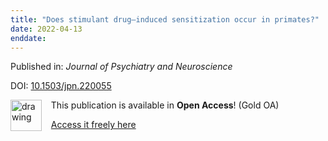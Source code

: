 ```yaml
---
title: "Does stimulant drug–induced sensitization occur in primates?"
date: 2022-04-13
enddate:
---
```


Published in: *Journal of Psychiatry and Neuroscience*

DOI: [10.1503/jpn.220055](https://doi.org/10.1503/jpn.220055)

<img src="https://upload.wikimedia.org/wikipedia/commons/thumb/7/77/Open_Access_logo_PLoS_transparent.svg/800px-Open_Access_logo_PLoS_transparent.svg.png" alt="drawing" width="50" align="left"/> &nbsp;&nbsp;&nbsp;This publication is available in **Open Access**! (Gold OA)

&nbsp;&nbsp;&nbsp;<a href="https://www.jpn.ca/content/jpn/47/2/E148.full.pdf">Access it freely here</a>

